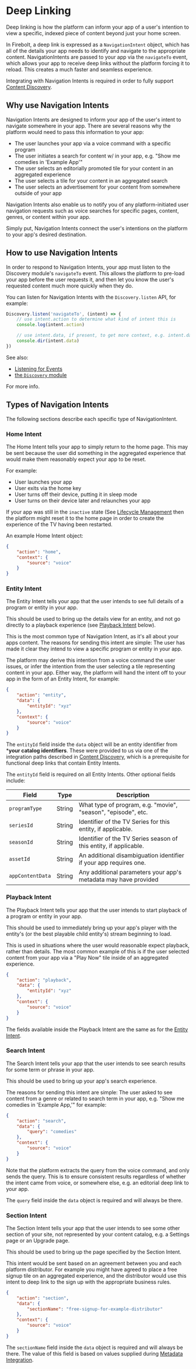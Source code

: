 # Deep Linking

Deep linking is how the platform can inform your app of a user's intention to view a specific, indexed piece of content beyond just your home screen.

In Firebolt, a deep link is expressed as a `NavigationIntent` object, which has all of the details your app needs to identify and navigate to the appropriate content. NavigationIntents are passed to your app via the `navigateTo` event, which allows your app to receive deep links without the platform forcing it to reload. This creates a much faster and seamless experience.

Integrating with Navigation Intents is required in order to fully support [Content Discovery](./content-discovery.md).

## Why use Navigation Intents

Navigation Intents are designed to inform your app of the user's intent to navigate somewhere in your app. There are several reasons why the platform would need to pass this information to your app:

- The user launches your app via a voice command with a specific program
- The user initiates a search for content w/ in your app, e.g. "Show me comedies in 'Example App'"
- The user selects an editorially promoted tile for your content in an aggregated experience
- The user selects a tile for your content in an aggregated search
- The user selects an advertisement for your content from somewhere outside of your app

Navigation Intents also enable us to notify you of any platform-initiated user navigation requests such as voice searches for specific pages, content, genres, or content within your app. 

Simply put, Navigation Intents connect the user's intentions on the platform to your app's desired destination.

## How to use Navigation Intents
In order to respond to Navigation Intents, your app must listen to the Discovery module's `navigateTo` event. This allows the platform to pre-load your app before the user requests it, and then let you know the user's requested content much more quickly when they do. 

You can listen for Navigation Intents with the `Discovery.listen` API, for example:

```javascript
Discovery.listen('navigateTo', (intent) => {
    // use intent.action to determine what kind of intent this is
    console.log(intent.action)

    // use intent.data, if present, to get more context, e.g. intent.data.entityId if applicable
    console.dir(intent.data)
})
```

See also:

 - [Listening for Events](./listening-for-events.md)
 - [the `Discovery` module](/api/discovery/)
 
For more info.

## Types of Navigation Intents
The following sections describe each specific type of NavigationIntent.

### Home Intent

The Home Intent tells your app to simply return to the home page. This may be sent because the user did something in the aggregated experience that would make them reasonably expect your app to be reset.

For example:

- User launches your app
- User exits via the home key
- User turns off their device, putting it in sleep mode
- User turns on their device later and relaunches your app

If your app was still in the `inactive` state (See [Lifecycle Management](../app-lifecycle/lifecycle-management.md) then the platform might reset it to the home page in order to create the experience of the TV having been restarted.

An example Home Intent object:
```json
{
    "action": "home",
    "context": {
        "source": "voice"
    }
}
```

### Entity Intent

The Entity Intent tells your app that the user intends to see full details of a program or entity in your app.

This should be used to bring up the details view for an entity, and not go directly to a playback experience (see [Playback Intent](#playback-intent) below).

This is the most common type of Navigation Intent, as it's all about your apps content. The reasons for sending this intent are simple: The user has made it clear they intend to view a specific program or entity in your app.

The platform may derive this intention from a voice command the user issues, or infer the intention from the user selecting a tile representing content in your app. Either way, the platform will hand the intent off to your app in the form of an Entity Intent, for example:

```json
{
    "action": "entity",
    "data": {
        "entityId": "xyz"
    },
    "context": {
        "source": "voice"
    }
}
```

The `entityId` field inside the `data` object will be an entity identifier from ***your catalog identifiers**. These were provided to us via one of the integration paths described in [Content Discovery](./content-discovery.md), which is a prerequisite for functional deep links that contain Entity Intents.

The `entityId` field is required on all Entity Intents. Other optional fields include:

| Field | Type | Description |
| ----- | ---- | ----------- |
| `programType` | String | What type of program, e.g. "movie", "season", "episode", etc. |
| `seriesId` | String | Identifier of the TV Series for this entity, if applicable. |
| `seasonId` | String | Identifier of the TV Series season of this entity, if applicable. |
| `assetId` | String | An additional disambiguation identifier if your app requires one. |
| `appContentData` | String | Any additional parameters your app's metadata may have provided |

### Playback Intent

The Playback Intent tells your app that the user intends to start playback of a program or entity in your app.

This should be used to immediately bring up your app's player with the entity's (or the best playable child entity's) stream beginning to load.

This is used in situations where the user would reasonable expect playback, rather than details. The most common example of this is if the user selected content from your app via a "Play Now" tile inside of an aggregated experience.


```json
{
    "action": "playback",
    "data": {
        "entityId": "xyz"
    },
    "context": {
        "source": "voice"
    }
}
```

The fields available inside the Playback Intent are the same as for the [Entity Intent](#entity-intent).

### Search Intent

The Search Intent tells your app that the user intends to see search results for some term or phrase in your app.

This should be used to bring up your app's search experience.

The reasons for sending this intent are simple: The user asked to see content from a genre or related to search term in your app, e.g. "Show me comedies in 'Example App,'" for example:

```json
{
    "action": "search",
    "data": {
        "query": "comedies"
    },
    "context": {
        "source": "voice"
    }
}
```

Note that the platform extracts the query from the voice command, and only sends the query. This is to ensure consistent results regardless of whether the intent came from voice, or somewhere else, e.g. an editorial deep link to your app.

The `query` field inside the `data` object is required and will always be there.

### Section Intent

The Section Intent tells your app that the user intends to see some other section of your site, not represented by your content catalog, e.g. a Settings page or an Upgrade page.

This should be used to bring up the page specified by the Section Intent.

This intent would be sent based on an agreement between you and each platform distributor. For example you might have agreed to place a free signup tile on an aggregated experience, and the distributor would use this intent to deep link to the sign up with the appropriate business rules.

```json
{
    "action": "section",
    "data": {
        "sectionName": "free-signup-for-example-distributor"
    },
    "context": {
        "source": "voice"
    }
}
```

The `sectionName` field inside the `data` object is required and will always be there. The value of this field is based on values supplied during [Metadata Integration](./metadata-integration.md).
